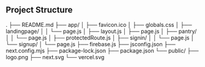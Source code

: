 
## Project Structure
.
├── README.md
├── app/
│   ├── favicon.ico
│   ├── globals.css
│   ├── landingpage/
│   │   └── page.js
│   ├── layout.js
│   ├── page.js
│   ├── pantry/
│   │   └── page.js
│   ├── protectedRoute.js
│   ├── signin/
│   │   └── page.js
│   └── signup/
│       └── page.js
├── firebase.js
├── jsconfig.json
├── next.config.mjs
├── package-lock.json
├── package.json
└── public/
    ├── logo.png
    ├── next.svg
    └── vercel.svg
